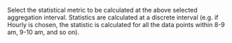 Select the statistical metric to be calculated at the above selected aggregation interval. Statistics are calculated at a discrete interval (e.g. if Hourly is chosen, the statistic is calculated for all the data points within 8-9 am, 9-10 am, and so on).